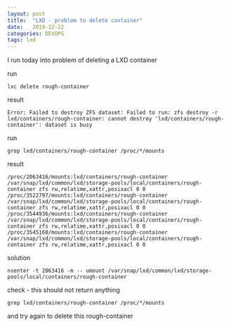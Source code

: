 ```yaml
---
layout: post
title:  "LXD - problem to delete container"
date:   2019-12-22
categories: DEVOPS
tags: lxd
---
```


I run today into problem of deleting a LXD container

run
```
lxc delete rough-container
```

result
```
Error: Failed to destroy ZFS dataset: Failed to run: zfs destroy -r lxd/containers/rough-container: cannot destroy 'lxd/containers/rough-container': dataset is busy
```

run
```
grep lxd/containers/rough-container /proc/*/mounts
```

result
```
/proc/2063416/mounts:lxd/containers/rough-container /var/snap/lxd/common/lxd/storage-pools/local/containers/rough-container zfs rw,relatime,xattr,posixacl 0 0
/proc/3522797/mounts:lxd/containers/rough-container /var/snap/lxd/common/lxd/storage-pools/local/containers/rough-container zfs rw,relatime,xattr,posixacl 0 0
/proc/3544936/mounts:lxd/containers/rough-container /var/snap/lxd/common/lxd/storage-pools/local/containers/rough-container zfs rw,relatime,xattr,posixacl 0 0
/proc/3545160/mounts:lxd/containers/rough-container /var/snap/lxd/common/lxd/storage-pools/local/containers/rough-container zfs rw,relatime,xattr,posixacl 0 0
```

solution
```
nsenter -t 2063416 -m -- umount /var/snap/lxd/common/lxd/storage-pools/local/containers/rough-container
```

check - this should not return anything
```
grep lxd/containers/rough-container /proc/*/mounts
```

and try again to delete this rough-container
